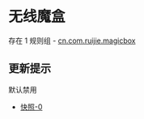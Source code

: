 # 无线魔盒

存在 1 规则组 - [cn.com.ruijie.magicbox](/src/apps/cn.com.ruijie.magicbox.ts)

## 更新提示

默认禁用

- [快照-0](https://i.gkd.li/import/12642359)
